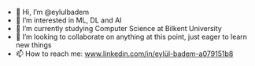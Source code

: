 - 👋 Hi, I’m @eylulbadem
- 👀 I’m interested in ML, DL and AI
- 🌱 I’m currently studying Computer Science at Bilkent University
- 💞️ I’m looking to collaborate on anything at this point, just eager to learn new things
- 📫 How to reach me: www.linkedin.com/in/eylül-badem-a079151b8

<!---
eylulbadem/eylulbadem is a ✨ special ✨ repository because its `README.md` (this file) appears on your GitHub profile.
You can click the Preview link to take a look at your changes.
--->
